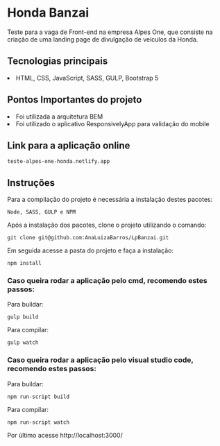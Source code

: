 # Honda Banzai 

Teste para a vaga de Front-end na empresa Alpes One, que consiste na criação de uma landing page de divulgação de veículos da Honda.


## Tecnologias principais

<li>HTML, CSS, JavaScript, SASS, GULP, Bootstrap 5</li>

## Pontos Importantes do projeto

<li>Foi utilizada a arquitetura BEM</li>
<li>Foi utilizado o aplicativo ResponsivelyApp para validação do mobile </li>

## Link para a aplicação online

`teste-alpes-one-honda.netlify.app`

## Instruções

Para a compilação do projeto é necessária a instalação destes pacotes:

`Node, SASS, GULP e NPM`

Após a instalação dos pacotes, clone o projeto utilizando o comando:

`git clone git@github.com:AnaLuizaBarros/LpBanzai.git`

Em seguida acesse a pasta do projeto e faça a instalação:

`npm install`

### Caso queira rodar a aplicação pelo cmd, recomendo estes passos: 

Para buildar:

`gulp build`

Para compilar:

`gulp watch`

### Caso queira rodar a aplicação pelo visual studio code, recomendo estes passos: 

Para buildar:

`npm run-script build`

Para compilar:

`npm run-script watch`

Por último acesse http://localhost:3000/ 
